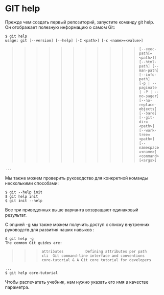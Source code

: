 # GIT help 

Прежде чем создать первый репозиторий, запустите команду git help. Он отображает полезную информацию о самом Git:

`$ git help`  
`usage: git [--version] [--help] [-C <path>] [-c <name>=<value>]`    
>>>>>>>>>>>`[--exec-path[=<path>]] [--html-path] [--man-path] [--info-path]`    
           `[-p | --paginate | -P | --no-pager] [--no-replace-objects] [--bare]`  
           `[--git-dir=<path>] [--work-tree=<path>] [--namespace=<name>]
           <command> [<args>]`  

`...`


Мы также можем проверить руководство для конкретной команды несколькими способами:

`$ git --help init`  
`$ git help init`  
`$ git init --help`

Все три приведенных выше варианта возвращают одинаковый результат.

С опцией -g мы также можем получить доступ к списку внутренних руководств для развития наших навыков :

`$ git help -g`  
`The common Git guides are:`  
>>>`attributes          Defining attributes per path`  
`cli  Git command-line interface and conventions`      
`core-tutorial & A Git core tutorial for developers`  

`...`  
`$ git help core-tutorial`

Чтобы распечатать учебник, нам нужно указать его имя в качестве параметра.